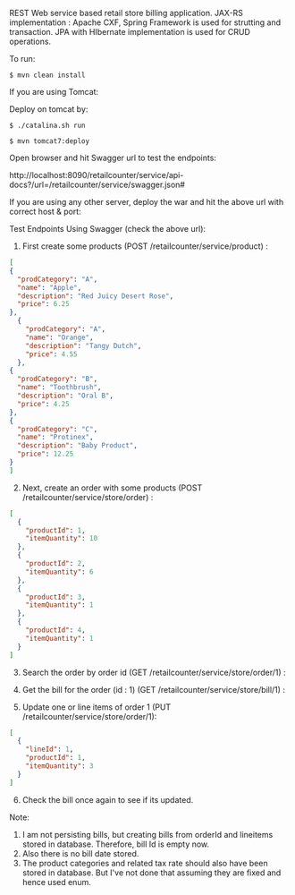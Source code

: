 REST Web service based retail store billing application. JAX-RS implementation : Apache CXF, Spring Framework is used for strutting and transaction. JPA with HIbernate implementation is used for CRUD operations.

To run:
```
$ mvn clean install
```
If you are using Tomcat: 

Deploy on tomcat by:
```
$ ./catalina.sh run

$ mvn tomcat7:deploy
```
Open browser and hit Swagger url to test the endpoints: 

http://localhost:8090/retailcounter/service/api-docs?/url=/retailcounter/service/swagger.json#

If you are using any other server, deploy the war and hit the above url with correct host & port:

Test Endpoints Using Swagger (check the above url):
1) First create some products (POST /retailcounter/service/product) :
``` JSON
[
{
  "prodCategory": "A",
  "name": "Apple",
  "description": "Red Juicy Desert Rose",
  "price": 6.25
},
  {
    "prodCategory": "A",
    "name": "Orange",
    "description": "Tangy Dutch",
    "price": 4.55
  },
{
  "prodCategory": "B",
  "name": "Toothbrush",
  "description": "Oral B",
  "price": 4.25
},
{
  "prodCategory": "C",
  "name": "Protinex",
  "description": "Baby Product",
  "price": 12.25
}
]
```
2) Next, create an order with some products (POST /retailcounter/service/store/order) :
```JSON
[
  {
    "productId": 1,
    "itemQuantity": 10
  },
  {
    "productId": 2,
    "itemQuantity": 6
  },
  {
    "productId": 3,
    "itemQuantity": 1
  },
  {
    "productId": 4,
    "itemQuantity": 1
  }
]
```
3) Search the order by order id (GET /retailcounter/service/store/order/1) :

4) Get the bill for the order (id : 1) (GET /retailcounter/service/store/bill/1) :

5) Update one or line items of order 1 (PUT /retailcounter/service/store/order/1):
```JSON
[
  {
    "lineId": 1,
    "productId": 1,
    "itemQuantity": 3
  }
]
```
6) Check the bill once again to see if its updated.

Note:
1) I am not persisting bills, but creating bills from orderId and lineitems stored in database. Therefore, bill Id is empty now. 
2) Also there is no bill date stored.
3) The product categories and related tax rate should also have been stored in database. But I've not done that assuming they are fixed and hence used enum.



